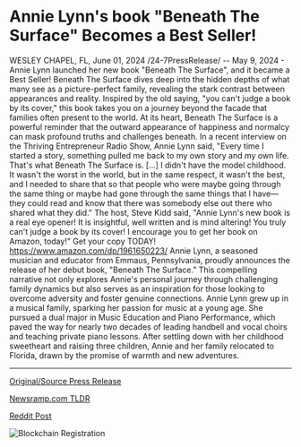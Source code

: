 # Annie Lynn's book "Beneath The Surface" Becomes a Best Seller!

WESLEY CHAPEL, FL, June 01, 2024 /24-7PressRelease/ -- May 9, 2024 - Annie Lynn launched her new book "Beneath The Surface", and it became a Best Seller!  Beneath The Surface dives deep into the hidden depths of what many see as a picture-perfect family, revealing the stark contrast between appearances and reality. Inspired by the old saying, "you can't judge a book by its cover," this book takes you on a journey beyond the facade that families often present to the world. At its heart, Beneath The Surface is a powerful reminder that the outward appearance of happiness and normalcy can mask profound truths and challenges beneath.  In a recent interview on the Thriving Entrepreneur Radio Show, Annie Lynn said, "Every time I started a story, something pulled me back to my own story and my own life. That's what Beneath The Surface is. […] I didn't have the model childhood. It wasn't the worst in the world, but in the same respect, it wasn't the best, and I needed to share that so that people who were maybe going through the same thing or maybe had gone through the same things that I have—they could read and know that there was somebody else out there who shared what they did."  The host, Steve Kidd said, "Annie Lynn's new book is a real eye opener! It is insightful, well written and is mind altering! You truly can't judge a book by its cover! I encourage you to get her book on Amazon, today!"  Get your copy TODAY! https://www.amazon.com/dp/1961650223/  Annie Lynn, a seasoned musician and educator from Emmaus, Pennsylvania, proudly announces the release of her debut book, "Beneath The Surface." This compelling narrative not only explores Annie's personal journey through challenging family dynamics but also serves as an inspiration for those looking to overcome adversity and foster genuine connections.  Annie Lynn grew up in a musical family, sparking her passion for music at a young age. She pursued a dual major in Music Education and Piano Performance, which paved the way for nearly two decades of leading handbell and vocal choirs and teaching private piano lessons. After settling down with her childhood sweetheart and raising three children, Annie and her family relocated to Florida, drawn by the promise of warmth and new adventures. 

---

[Original/Source Press Release](https://www.24-7pressrelease.com/press-release/511329/annie-lynns-book-beneath-the-surface-becomes-a-best-seller)
                    

[Newsramp.com TLDR](None) 



[Reddit Post](https://www.reddit.com/r/AwardsAndRecognition/comments/1d5hcl6/annie_lynns_beneath_the_surface_a_best_seller/) 



![Blockchain Registration](https://cdn.newsramp.app/24-7PressRelease/qrcode/246/1/taroZoOO.webp)